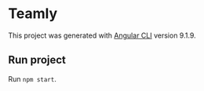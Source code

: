 # Teamly

This project was generated with [Angular CLI](https://github.com/angular/angular-cli) version 9.1.9.

## Run project

Run `npm start`.
